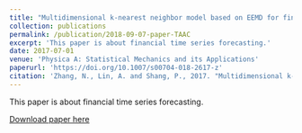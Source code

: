 ```yaml
---
title: "Multidimensional k-nearest neighbor model based on EEMD for financial time series forecasting"
collection: publications
permalink: /publication/2018-09-07-paper-TAAC
excerpt: 'This paper is about financial time series forecasting.'
date: 2017-07-01
venue: 'Physica A: Statistical Mechanics and its Applications'
paperurl: 'https://doi.org/10.1007/s00704-018-2617-z'
citation: 'Zhang, N., Lin, A. and Shang, P., 2017. "Multidimensional k-nearest neighbor model based on EEMD for financial time series forecasting". <i>Physica A: Statistical Mechanics and its Applications<i>, 477, pp.161-173.'
---
```

This paper is about financial time series forecasting.

[Download paper here](http://ningningzhang-nina.github.io/files/eemd.pdf)

